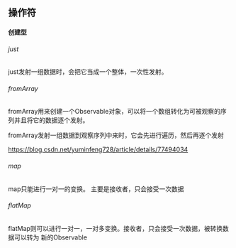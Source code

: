 





## 操作符



#### 创建型

######	just

just发射一组数据时，会把它当成一个整体，一次性发射。 

###### fromArray

fromArray用来创建一个Observable对象，可以将一个数组转化为可被观察的序列并且将它的数据逐个发射。

fromArray发射一组数据到观察序列中来时，它会先进行遍历，然后再逐个发射

https://blog.csdn.net/yuminfeng728/article/details/77494034



###### map

map只能进行一对一的变换。 主要是接收者，只会接受一次数据

######	flatMap

flatMap则可以进行一对一，一对多变换。接收者，只会接受一次数据，被转换数据可以转为 新的Observable

